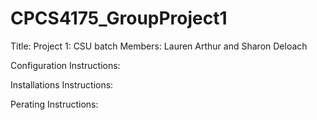 # CPCS4175_GroupProject1

Title: Project 1: CSU batch 
Members: Lauren Arthur and Sharon Deloach 

Configuration Instructions:


Installations Instructions:


Perating Instructions:
